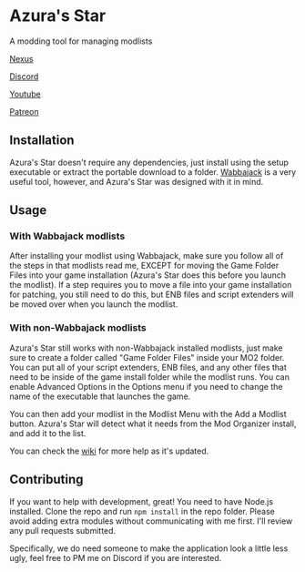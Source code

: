 # Azura's Star

A modding tool for managing modlists

[Nexus](https://www.nexusmods.com/skyrimspecialedition/mods/42528)

[Discord](https://www.discord.gg/6wusMF6)

[Youtube](https://www.youtube.com/channel/UCif_YWnOGA1HLlkH_4rvIwA)

[Patreon](https://www.patreon.com/ringcomics)

## Installation

Azura's Star doesn't require any dependencies, just install using the setup executable or extract the portable download to a folder. [Wabbajack](https://www.wabbajack.org) is a very useful tool, however, and Azura's Star was designed with it in mind.

## Usage

### With Wabbajack modlists
After installing your modlist using Wabbajack, make sure you follow all of the steps in that modlists read me, EXCEPT for moving the Game Folder Files into your game installation (Azura's Star does this before you launch the modlist). If a step requires you to move a file into your game installation for patching, you still need to do this, but ENB files and script extenders will be moved over when you launch the modlist.

### With non-Wabbajack modlists
Azura's Star still works with non-Wabbajack installed modlists, just make sure to create a folder called "Game Folder Files" inside your MO2 folder. You can put all of your script extenders, ENB files, and any other files that need to be inside of the game install folder while the modlist runs. You can enable Advanced Options in the Options menu if you need to change the name of the executable that launches the game.

You can then add your modlist in the Modlist Menu with the Add a Modlist button. Azura's Star will detect what it needs from the Mod Organizer install, and add it to the list.

You can check the [wiki](https://github.com/RingComics/azuras-star/wiki) for more help as it's updated.

## Contributing
If you want to help with development, great! You need to have Node.js installed. Clone the repo and run `npm install` in the repo folder. Please avoid adding extra modules without communicating with me first. I'll review any pull requests submitted.

Specifically, we do need someone to make the application look a little less ugly, feel free to PM me on Discord if you are interested.
